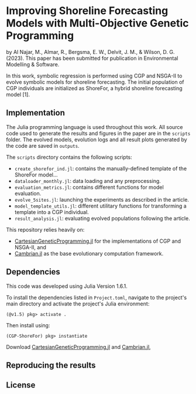 # Improving Shoreline Forecasting Models with Multi-Objective Genetic Programming
by Al Najar, M., Almar, R., Bergsma, E. W., Delvit, J. M., & Wilson, D. G. (2023). This paper has been submitted for publication in Environmental Modelling & Software.

In this work, symbolic regression is performed using CGP and NSGA-II to evolve symbolic models for shoreline forecasting. The initial population of CGP individuals are initialized as ShoreFor, a hybrid shoreline forecasting model [1].

<!-- ![](outputs/plots/graphs/models/nf-generalmodel-graph-NSGA-ii-ind1.png)
*Caption for the example figure with the main results.* -->


<!-- ## Abstract

Given the current context of climate change and increasing population densities at coastal zones, there is an increasing need to be able to predict the development of our coasts. Recent advances in artificial intelligence allow for automatic analysis of observational data. This work makes use of Symbolic Regression, a type of Machine Learning algorithm, to evolve interpretable shoreline forecasting models. Cartesian Genetic Programming (CGP) is used in order to encode and im- prove upon ShoreFor, a shoreline prediction model. Coupled with NSGA-II, the CGP individuals are evaluated and selected during evolution according to their predictive skills at five coastal sites. This work presents a comparison between the CGP-evolved models and the base ShoreFor model. In addition to its ability to produce well-performing models, the work demonstrates the usefulness of CGP as a research tool to gain insight into the behaviors of shorelines at different points around the globe. -->

## Implementation
The Julia programming language is used throughout this work. All source code used to generate the results and figures in the paper are in the `scripts` folder. The evolved models, evolution logs and all result plots generated by the code are saved in `outputs`.

<!-- See the `README.md` files in each directory for a full description. -->

The `scripts` directory contains the following scripts:
* `create_shorefor_ind.jl`: contains the manually-defined template of the ShoreFor model... 
* `dataloader_monthly.jl`: data loading and any preprocessing.
* `evaluation_metrics.jl`: contains different functions for model evaluation.
* `evolve_5sites.jl`: launching the experiments as described in the article.
* `model_template_utils.jl`: different utilitary functions for transforming a template into a CGP individual.
* `result_analysis.jl`: evaluating evolved populations following the article.

This repository relies heavily on:
* [CartesianGeneticProgramming.jl](https://github.com/mahmoud-al-najar/CartesianGeneticProgramming.jl) for the implementations of CGP and NSGA-II, and
* [Cambrian.jl]() as the base evolutionary computation framework.

## Dependencies
This code was developed using Julia Version 1.6.1.

To install the dependencies listed in `Project.toml`, navigate to the project's main directory and activate the project's Julia environment:
```
(@v1.5) pkg> activate .
```
Then install using:
```
(CGP-ShoreFor) pkg> instantiate
```

Download [CartesianGeneticProgramming.jl](https://github.com/mahmoud-al-najar/CartesianGeneticProgramming.jl) and [Cambrian.jl](https://github.com/mahmoud-al-najar/Cambrian.jl), 

## Reproducing the results

## License

<!-- All source code is made available under a BSD 3-clause license. You can freely use and modify the code, without warranty, so long as you provide attribution to the authors. See `LICENSE.md` for the full license text. -->

<!-- The manuscript text is not open source. The authors reserve the rights to the article content, which is currently submitted for publication in the JOURNAL NAME. -->

<!-- * bullet1
* bullet2 -->

<!-- [link](https://github.com/dbader/readme-template) -->